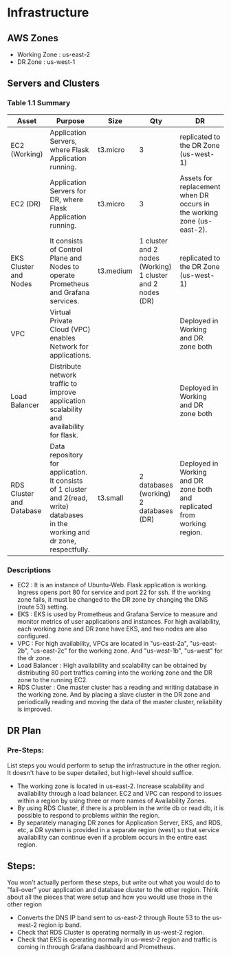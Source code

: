 # Infrastructure

## AWS Zones
- Working Zone : us-east-2
- DR Zone : us-west-1

## Servers and Clusters

### Table 1.1 Summary
| Asset                    | Purpose                                                      | Size      | Qty                                                          | DR                                                           |
| ------------------------ | ------------------------------------------------------------ | --------- | ------------------------------------------------------------ | ------------------------------------------------------------ |
| EC2 (Working)            | Application Servers, where Flask Application running.        | t3.micro  | 3                                                            | replicated to the DR Zone (us-west-1)                        |
| EC2 (DR)                 | Application Servers for DR, where Flask Application running. | t3.micro  | 3                                                            | Assets for replacement when DR occurs in the working zone (us-east-2). |
| EKS Cluster and Nodes    | It consists of Control Plane and Nodes to operate Prometheus and Grafana services. | t3.medium | 1 cluster and 2 nodes (Working)<br />1 cluster and 2 nodes (DR) | replicated to the DR Zone (us-west-1)                        |
| VPC                      | Virtual Private Cloud (VPC) enables Network for applications. |           |                                                              | Deployed in Working and DR zone both                         |
| Load Balancer            | Distribute network traffic to improve application scalability and availability for flask. |           |                                                              | Deployed in Working and DR zone both                         |
| RDS Cluster and Database | Data repository for application. It consists of 1 cluster and 2(read, write) databases in the working and dr zone, respectfully. | t3.small  | 2 databases (working)<br />2 databases<br />(DR)             | Deployed in Working and DR zone both and replicated from working region. |

### Descriptions
- EC2 : It is an instance of Ubuntu-Web. Flask application is working. Ingress opens port 80 for service and port 22 for ssh. If the working zone fails, it must be changed to the DR zone by changing the DNS (route 53) setting.
- EKS : EKS is used by Prometheus and Grafana Service to measure and monitor metrics of user applications and instances. For high availability, each working zone and DR zone have EKS, and two nodes are also configured.
- VPC : For high availability, VPCs are located in "us-east-2a", "us-east-2b", "us-east-2c" for the working zone. And "us-west-1b", "us-west" for the dr zone.
- Load Balancer : High availability and scalability can be obtained by distributing 80 port traffics coming into the working zone and the DR zone to the running EC2.
- RDS Cluster : One master cluster has a reading and writing database in the working zone. And by placing a slave cluster in the DR zone and periodically reading and moving the data of the master cluster, reliability is improved.



## DR Plan
### Pre-Steps:
List steps you would perform to setup the infrastructure in the other region. It doesn't have to be super detailed, but high-level should suffice.

- The working zone is located in us-east-2. Increase scalability and availability through a load balancer. EC2 and VPC can respond to issues within a region by using three or more names of Availability Zones.
- By using RDS Cluster, if there is a problem in the write db or read db, it is possible to respond to problems within the region.
- By separately managing DR zones for Application Server, EKS, and RDS, etc, a DR system is provided in a separate region (west) so that service availability can continue even if a problem occurs in the entire east region.

## Steps:
You won't actually perform these steps, but write out what you would do to "fail-over" your application and database cluster to the other region. Think about all the pieces that were setup and how you would use those in the other region

- Converts the DNS IP band sent to us-east-2 through Route 53 to the us-west-2 region ip band.
- Check that RDS Cluster is operating normally in us-west-2 region.
- Check that EKS is operating normally in us-west-2 region and traffic is coming in through Grafana dashboard and Prometheus.